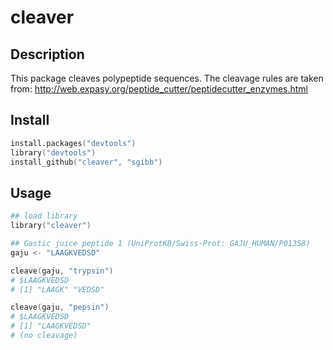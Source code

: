 # cleaver

## Description

This package cleaves polypeptide sequences. The
cleavage rules are taken from:
http://web.expasy.org/peptide_cutter/peptidecutter_enzymes.html

## Install

```s
install.packages("devtools")
library("devtools")
install_github("cleaver", "sgibb")
```

## Usage

```s
## load library
library("cleaver")

## Gastic juice peptide 1 (UniProtKB/Swiss-Prot: GAJU_HUMAN/P01358)
gaju <- "LAAGKVEDSD"

cleave(gaju, "trypsin")
# $LAAGKVEDSD
# [1] "LAAGK" "VEDSD"

cleave(gaju, "pepsin")
# $LAAGKVEDSD
# [1] "LAAGKVEDSD"
# (no cleavage)
```

